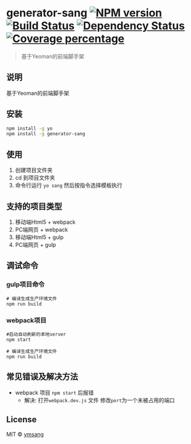 # generator-sang [![NPM version][npm-image]][npm-url] [![Build Status][travis-image]][travis-url] [![Dependency Status][daviddm-image]][daviddm-url] [![Coverage percentage][coveralls-image]][coveralls-url]
> 基于Yeoman的前端脚手架
## 说明
基于Yeoman的前端脚手架
## 安装
```bash
npm install -g yo
npm install -g generator-sang
```
## 使用
1. 创建项目文件夹
2. cd 到项目文件夹
3. 命令行运行 `yo sang` 然后按指令选择模板执行

## 支持的项目类型
1. 移动端Html5 + webpack
2. PC端网页 + webpack
3. 移动端Html5 + gulp
4. PC端网页 + gulp

## 调试命令

### gulp项目命令
```
# 编译生成生产环境文件
npm run build 
```

### webpack项目
```
#启动自动刷新的本地server
npm start 

# 编译生成生产环境文件
npm run build 
```
## 常见错误及解决方法
- webpack 项目 `npm start` 后报错
  - 解决: 打开`webpack.dev.js` 文件 修改`port`为一个未被占用的端口

## License

MIT © [ymsang](https://github.com/holynova/generator-sang)


[npm-image]: https://badge.fury.io/js/generator-sang.svg
[npm-url]: https://npmjs.org/package/generator-sang
[travis-image]: https://travis-ci.org/holynova/generator-sang.svg?branch=master
[travis-url]: https://travis-ci.org/holynova/generator-sang
[daviddm-image]: https://david-dm.org/holynova/generator-sang.svg?theme=shields.io
[daviddm-url]: https://david-dm.org/holynova/generator-sang
[coveralls-image]: https://coveralls.io/repos/holynova/generator-sang/badge.svg
[coveralls-url]: https://coveralls.io/r/holynova/generator-sang
